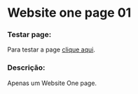 # Website one page 01

### Testar page: 
Para testar a page [clique aqui](https://wesleyxbz.github.io/One-page-simple/).

### Descrição:
Apenas um Website One page.
